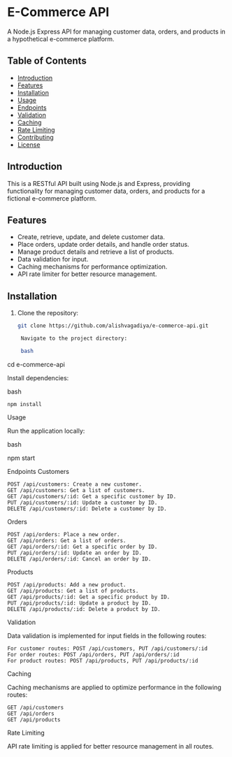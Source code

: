 # E-Commerce API

A Node.js Express API for managing customer data, orders, and products in a hypothetical e-commerce platform.

## Table of Contents

- [Introduction](#introduction)
- [Features](#features)
- [Installation](#installation)
- [Usage](#usage)
- [Endpoints](#endpoints)
- [Validation](#validation)
- [Caching](#caching)
- [Rate Limiting](#rate-limiting)
- [Contributing](#contributing)
- [License](#license)

## Introduction

This is a RESTful API built using Node.js and Express, providing functionality for managing customer data, orders, and products for a fictional e-commerce platform.

## Features

- Create, retrieve, update, and delete customer data.
- Place orders, update order details, and handle order status.
- Manage product details and retrieve a list of products.
- Data validation for input.
- Caching mechanisms for performance optimization.
- API rate limiter for better resource management.

## Installation

1. Clone the repository:

   ```bash
   git clone https://github.com/alishvagadiya/e-commerce-api.git

    Navigate to the project directory:

    bash
   ```

cd e-commerce-api

Install dependencies:

bash

    npm install

Usage

Run the application locally:

bash

npm start

Endpoints
Customers

    POST /api/customers: Create a new customer.
    GET /api/customers: Get a list of customers.
    GET /api/customers/:id: Get a specific customer by ID.
    PUT /api/customers/:id: Update a customer by ID.
    DELETE /api/customers/:id: Delete a customer by ID.

Orders

    POST /api/orders: Place a new order.
    GET /api/orders: Get a list of orders.
    GET /api/orders/:id: Get a specific order by ID.
    PUT /api/orders/:id: Update an order by ID.
    DELETE /api/orders/:id: Cancel an order by ID.

Products

    POST /api/products: Add a new product.
    GET /api/products: Get a list of products.
    GET /api/products/:id: Get a specific product by ID.
    PUT /api/products/:id: Update a product by ID.
    DELETE /api/products/:id: Delete a product by ID.

Validation

Data validation is implemented for input fields in the following routes:

    For customer routes: POST /api/customers, PUT /api/customers/:id
    For order routes: POST /api/orders, PUT /api/orders/:id
    For product routes: POST /api/products, PUT /api/products/:id

Caching

Caching mechanisms are applied to optimize performance in the following routes:

    GET /api/customers
    GET /api/orders
    GET /api/products

Rate Limiting

API rate limiting is applied for better resource management in all routes.

